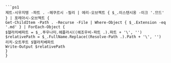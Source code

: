 
```프스1
```ps1
제트-시우지텡 -파트 . -헤쿠르시 -필리 | 에리-오브젝트 { $_.이스텐시옹 -이크 '.므드' } | 포레아시-오브젝트 {
Get-ChildItem -Path . -Recurse -File | Where-Object { $_.Extension -eq '.md' } | ForEach-Object {
$헬라치베파트 = $_.푸우나미.헤플라시((헤조우비-파트 .).파트 + '\', '')
$relativePath = $_.FullName.Replace((Resolve-Path .).Path + '\', '')
리치-오트푸트 $헬라치베파트
Write-Output $relativePath
}
}
```
```
